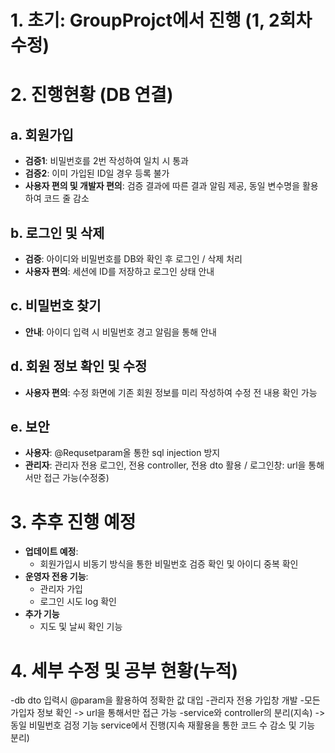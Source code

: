 # 1. 초기: GroupProjct에서 진행 (1, 2회차 수정)

# 2. 진행현황 (DB 연결)
## a. 회원가입
- **검증1**: 비밀번호를 2번 작성하여 일치 시 통과
- **검증2**: 이미 가입된 ID일 경우 등록 불가
- **사용자 편의 및 개발자 편의**: 검증 결과에 따른 결과 알림 제공, 동일 변수명을 활용하여 코드 줄 감소
  
## b. 로그인 및 삭제
- **검증**: 아이디와 비밀번호를 DB와 확인 후 로그인 / 삭제 처리
- **사용자 편의**: 세션에 ID를 저장하고 로그인 상태 안내

## c. 비밀번호 찾기
- **안내**: 아이디 입력 시 비밀번호 경고 알림을 통해 안내

## d. 회원 정보 확인 및 수정
- **사용자 편의**: 수정 화면에 기존 회원 정보를 미리 작성하여 수정 전 내용 확인 가능
## e. 보안
- **사용자**: @Requsetparam올 통한 sql injection 방지
- **관리자**: 관리자 전용 로그인, 전용 controller, 전용 dto 활용 / 로그인창: url을 통해서만 접근 가능(수정중)


# 3. 추후 진행 예정
- **업데이트 예정**:
  - 회원가입시 비동기 방식을 통한 비밀번호 검증 확인 및 아이디 중복 확인
- **운영자 전용 기능**:
  - 관리자 가입
  - 로그인 시도 log 확인
- **추가 기능**
  - 지도 및 날씨 확인 기능
 


# 4. 세부 수정 및 공부 현황(누적)
   -db dto 입력시 @param을 활용하여 정확한 값 대입
   -관리자 전용 가입창 개발
   -모든 가입자 정보 확인
   -> url을 통해서만 접근 가능
   -service와 controller의 분리(지속)
   ->동일 비밀번호 검정 기능 service에서 진행(지속 재활용을 통한 코드 수 감소 및 기능 분리)

